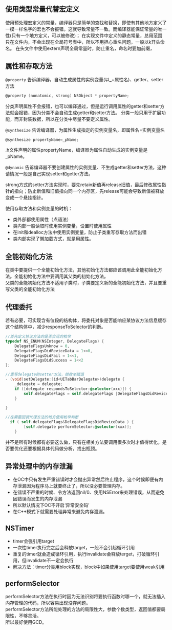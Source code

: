 ## 使用类型常量代替宏定义
使用预处理宏定义的常量，编译器只是简单的查找和替换，即使有其他地方定义了一模一样名字的宏也不会报错。这就导致常量不一致。而编译器能保证常量的唯一性(只有一个地方定义，可以被修改)；
在实现文件中定义的静态常量，总用范围只在文件内，不会出现在全局符号表中，所以不用担心重名问题，一般以k开头命名。
在头文件中使用extern声明全局常量时，防止重名，命名时要加前缀，


## 属性和存取方法
`@property` 告诉编译器，自动生成属性的实例变量(以_+属性名)、getter、setter方法
```objectivec
@property (nonatomic, strong) NSObject * propertyName;
```
分类声明属性不会报错，也可以编译通过，但是运行调用属性的getter和setter方法就会报错，因为分类不会自动生成getter和setter方法。
分类一般只用于扩展功能，而非封装数据，所以在分类中尽量不要定义属性。

`@synthesize` 告诉编译器，为属性生成指定的实例变量名，即属性名=实例变量名
```objectivec
@synthesize propertyName=_pName;
```
.h文件声明的属性propertyName，编译器为属性自动生成的实例变量是_pName。<br/>

`@dynamic` 告诉编译器不要创建属性的实例变量、不生成getter和setter方法，这种请情况一般是自己实现setter和getter方法。<br/>

strong方式的setter方法实现时，要先retain新值再release旧值，最后修改属性指针的指向；防止新值和旧值指向同一个内存区，先release可能会导致新值被释放变成一个悬挂指针。<br/>

使用存取方法和实例变量的时机：
* 类外部都使用属性（点语法）
* 类内部一般读取时使用实例变量，设置时使用属性
* 在init和dealloc方法中使用实例变量，防止子类重写存取方法而出错
* 类内部实现了懒加载方式，就是用属性。


## 全能初始化方法
在类中要提供一个全能初始化方法，其他初始化方法都应该调用此全能初始化方法。全能初始化方法中要调用其父类的初始化方法。<br/>
父类的全能初始化方法不适用子类时，子类要定义新的全能初始化方法，并且要重写父类的全能初始化方法


## 代理委托
若有必要，可实现含有位段的结构体，将委托对象是否能响应某协议方法信息缓存这个结构体中，减少responseToSelector的判断。
```objectivec
//首先定义协议方法的是否实现的枚举
typedef NS_ENUM(NSInteger, DelegateFlags) {
    DelegateFlagsUnknow = 0,
    DelegateFlagsDidReviceData = 1<<0,
    DelegateFlagsDidFail = 1<<1,
    DelegateFlagsDidSuccess = 1<<2
};

//重写delegate的setter方法，给枚举赋值
- (void)setDelegate:(id<UITabBarDelegate>)delegate {
    _delegate = delegate;
    if ([delegate respondsToSelector:@selector(xxx)]) {
        self.delegateFlags = self.delegateFlags |DelegateFlagsDidReviceData;
    }
    
}

//在需要回调代理方法的地方使用枚举判断
  if ( self.delegateFlags&DelegateFlagsDidReviceData ) {
        [self.delegate performSelector:@selector(xxx)];
    }
```
并不是所有时候都有必要这么做，只有在相关方法要调用很多次时才值得优化。是否要优化还要根据具体代码做分析，找出瓶颈。


## 异常处理中的内存泄漏
* 在OC中只有发生严重错误时才会抛出异常然后终止程序，这个时候即便有内存泄漏因为程序马上就要终止了，所以没必要管理内存。
* 在错误不严重的时候、令方法返回nil/0、使用NSError来处理错误，从而避免因错误而发生的内存泄漏
* 所以默认情况下OC不开启‘异常安全码’
* 在C++模式下就需要处理异常来避免内存泄漏。


## NSTimer
* timer会强引用target
* 一次性timer执行完之后会释放target，一般不会引起循环引用
* 重复的timer就会造成循环引用，执行invalidate会释放terget，打破循环引用，但invalidate不一定会执行
* 解决方法：timer分类用block实现，block中如果使用target要使用weak引用

## performSelector
performSelector方法在执行时因为无法识别将要执行函数时哪一个，就无法插入内存管理的代码，所以容易出现没存问题。<br/>
performSelector方法所能处理的方法的局限性大，参数个数类型，返回值都要局限性，不够灵活。<br/>
所以最好使用GCD。




